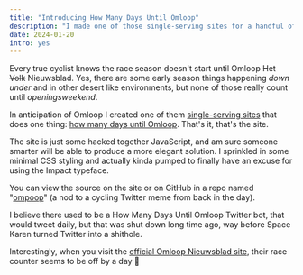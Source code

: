 ```yaml
---
title: "Introducing How Many Days Until Omloop"
description: "I made one of those single-serving sites for a handful of cycling fanatics."
date: 2024-01-20
intro: yes
---
```

Every true cyclist knows the race season doesn't start until Omloop ~~Het Volk~~ Nieuwsblad. Yes, there are some early season things happening _down under_ and in other desert like environments, but none of those really count until _openingsweekend_. 

In anticipation of Omloop I created one of them [single-serving sites](https://en.wikipedia.org/wiki/Single-serving_site) that does one thing: [how many days until Omloop](https://howmanydaysuntilomloop.com/). That's it, that's the site.

The site is just some hacked together JavaScript, and am sure someone smarter will be able to produce a more elegant solution. I sprinkled in some minimal CSS styling and actually kinda pumped to finally have an excuse for using the Impact typeface.

You can view the source on the site or on GitHub in a repo named "[ompoop](https://github.com/huphtur/ompoop)" (a nod to a cycling Twitter meme from back in the day). 

I believe there used to be a How Many Days Until Omloop Twitter bot, that would tweet daily, but that was shut down long time ago, way before Space Karen turned Twitter into a shithole.

Interestingly, when you visit the [official Omloop Nieuwsblad site](https://www.omloophetnieuwsblad.be/en), their race counter seems to be off by a day 🤷